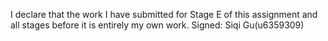 I declare that the work I have submitted for Stage E of this assignment and all stages before it is entirely my own work.
Signed: Siqi Gu(u6359309)